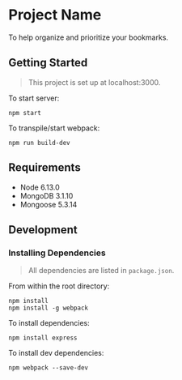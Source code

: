 # Project Name
To help organize and prioritize your bookmarks.


## Getting Started

> This project is set up at localhost:3000.

To start server: 
```
npm start
```
To transpile/start webpack: 
```
npm run build-dev
```

## Requirements



- Node 6.13.0
- MongoDB 3.1.10
- Mongoose 5.3.14

## Development

### Installing Dependencies

> All dependencies are listed in `package.json`.

From within the root directory:
```
npm install
npm install -g webpack
```

To install dependencies: 

```
npm install express
```

To install dev dependencies:
```
npm webpack --save-dev
```
